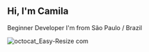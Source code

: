 
##  Hi, I'm Camila

Beginner Developer
I'm from São Paulo / Brazil

![octocat_Easy-Resize com](https://user-images.githubusercontent.com/60848932/88987478-6a6da580-d2ac-11ea-92e5-d42ff0402c7f.jpg)<br />
